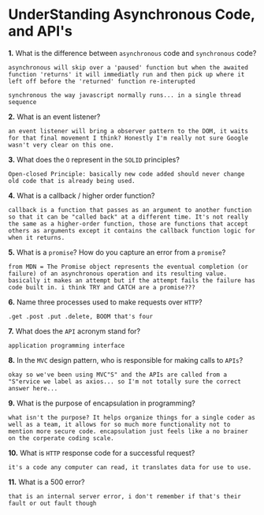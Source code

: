 # UnderStanding Asynchronous Code, and API's

**1.** What is the difference between `asynchronous` code and `synchronous` code?
<!-- enter you answer in the space below -->
```
asynchronous will skip over a 'paused' function but when the awaited function 'returns' it will immediatly run and then pick up where it left off before the 'returned' function re-interupted 

synchronous the way javascript normally runs... in a single thread sequence
```
**2.** What is an event listener?
<!-- enter you answer in the space below -->
```
an event listener will bring a observer pattern to the DOM, it waits for that final movement I think? Honestly I'm really not sure Google wasn't very clear on this one.
```
**3.** What does the `O` represent in the `SOLID` principles?
<!-- enter you answer in the space below -->
```
Open-closed Principle: basically new code added should never change old code that is already being used.
```
**4.** What is a callback / higher order function?
<!-- enter you answer in the space below -->
```
callback is a function that passes as an argument to another function so that it can be "called back" at a different time. It's not really the same as a higher-order function, those are functions that accept others as arguments except it contains the callback function logic for when it returns.
```
**5.** What is a `promise`? How do you capture an error from a `promise`?
<!-- enter you answer in the space below -->
```
from MDN = The Promise object represents the eventual completion (or failure) of an asynchronous operation and its resulting value.
basically it makes an attempt but if the attempt fails the failure has code built in. i think TRY and CATCH are a promise???
```
**6.** Name three processes used to make requests over `HTTP`?
<!-- enter you answer in the space below -->
```
.get .post .put .delete, BOOM that's four
```
**7.** What does the `API` acronym stand for?
<!-- enter you answer in the space below -->
```
application programming interface
```
**8.** In the `MVC` design pattern, who is responsible for making calls to `APIs`?
<!-- enter you answer in the space below -->
```
okay so we've been using MVC"S" and the APIs are called from a "S"ervice we label as axios... so I'm not totally sure the correct answer here... 
```
**9.** What is the purpose of encapsulation in programming?
<!-- enter you answer in the space below -->
```
what isn't the purpose? It helps organize things for a single coder as well as a team, it allows for so much more functionality not to mention more secure code. encapsulation just feels like a no brainer on the corperate coding scale.
```
**10.** What is `HTTP` response code for a successful request?
<!-- enter you answer in the space below -->
```
it's a code any computer can read, it translates data for use to use.
```
**11.** What is a 500 error?
<!-- enter you answer in the space below -->
```
that is an internal server error, i don't remember if that's their fault or out fault though
```